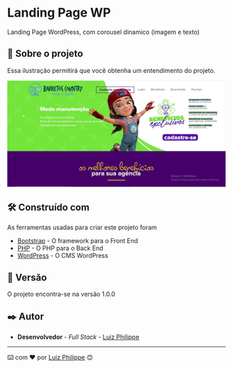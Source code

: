 # Landing Page WP
Landing Page WordPress, com corousel dinamico (imagem e texto)

## 🚀 Sobre o projeto 

Essa ilustração permitirá que você obtenha um entendimento do projeto.

![print](https://github.com/Lippe19/LP-WP-Turismo/blob/main/2.JPG)

## 🛠️ Construído com

As ferramentas usadas para criar este projeto foram

* [Bootstrap](http://www.dropwizard.io/1.0.2/docs/) - O framework para o Front End
* [PHP]() - O PHP para o Back End
* [WordPress]() - O CMS WordPress

## 📌 Versão

O projeto encontra-se na versão 1.0.0

## ✒️ Autor

* **Desenvolvedor** - *Full Stack* - [Luiz Philippe](https://gist.github.com/Lippe19)

---
⌨️ com ❤️ por [Luiz Philippe](https://gist.github.com/Lippe19) 😊
